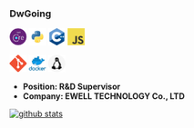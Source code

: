 ### DwGoing

[<img src="https://github.com/Dwgoing/Dwgoing/raw/master/resources/netcore.png" width="30">](#)  [<img src="https://github.com/Dwgoing/Dwgoing/raw/master/resources/python.png" width="30">](#) [<img src="https://github.com/Dwgoing/Dwgoing/raw/master/resources/cpp.png" width="30">](#) [<img src="https://github.com/Dwgoing/Dwgoing/raw/master/resources/javascript.png" width="30">](#)

[<img src="https://github.com/Dwgoing/Dwgoing/raw/master/resources/git.png" width="30">](#) [<img src="https://github.com/Dwgoing/Dwgoing/raw/master/resources/docker.png" width="30">](#) [<img src="https://github.com/Dwgoing/Dwgoing/raw/master/resources/linux.png" width="30">](#)

-  **Position: R&D Supervisor**
-  **Company: EWELL TECHNOLOGY Co., LTD**

[![github stats](https://github-readme-stats.vercel.app/api?username=DwGoingJiang&show_icons=true)](https://github.com/anuraghazra/github-readme-stats)

